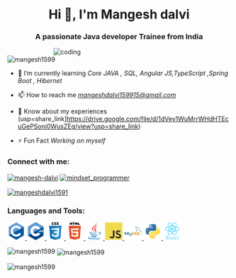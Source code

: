 <h1 align="center">Hi 👋, I'm Mangesh dalvi</h1>
<h3 align="center">A passionate Java developer Trainee from India</h3>
<img align="right" alt="coding" width="400" src="https://cdn.dribbble.com/users/1292677/screenshots/6139167/avento.gif">

<p align="left"> <img src="https://komarev.com/ghpvc/?username=mangesh1599&label=Profile%20views&color=0e75b6&style=flat" alt="mangesh1599" /> </p>

- 🌱 I’m currently learning *Core JAVA , SQL, Angular JS,TypeScript ,Spring Boot , Hibernet*

- 📫 How to reach me *mangeshdalvi159915@gmail.com*

- 📄 Know about my experiences (usp=share_link]https://drive.google.com/file/d/1dVey1WuMrrWHdHTEcuGePSoni0WusZEq/view?usp=share_link)
- ⚡ Fun Fact *Working on myself*

<h3 align="left">Connect with me:</h3>
<p align="left">
<a href="https://www.linkedin.com/in/mangesh-dalvi-94754a1b2/" target="https://www.linkedin.com/in/mangesh-dalvi-94754a1b2/"><img align="center" src="https://raw.githubusercontent.com/rahuldkjain/github-profile-readme-generator/master/src/images/icons/Social/linked-in-alt.svg" alt="mangesh-dalvi" height="30" width="40" /></a>
<a href="https://instagram.com/mindset_programmer" target="blank"><img align="center" src="https://raw.githubusercontent.com/rahuldkjain/github-profile-readme-generator/master/src/images/icons/Social/instagram.svg" alt="mindset_programmer" height="30" width="40" /></a>

<a href="https://www.hackerrank.com/mangeshdalvi1591" target="blank"><img align="center" src="https://raw.githubusercontent.com/rahuldkjain/github-profile-readme-generator/master/src/images/icons/Social/hackerrank.svg" alt="mangeshdalvi1591" height="30" width="40" /></a>
</p>

<h3 align="left">Languages and Tools:</h3>
<p align="left"> <a href="https://www.cprogramming.com/" target="_blank" rel="noreferrer"> <img src="https://raw.githubusercontent.com/devicons/devicon/master/icons/c/c-original.svg" alt="c" width="40" height="40"/> </a> <a href="https://www.w3schools.com/cpp/" target="_blank" rel="noreferrer"> <img src="https://raw.githubusercontent.com/devicons/devicon/master/icons/cplusplus/cplusplus-original.svg" alt="cplusplus" width="40" height="40"/> </a> <a href="https://www.w3schools.com/css/" target="_blank" rel="noreferrer"> <img src="https://raw.githubusercontent.com/devicons/devicon/master/icons/css3/css3-original-wordmark.svg" alt="css3" width="40" height="40"/> </a> <a href="https://www.w3.org/html/" target="_blank" rel="noreferrer"> <img src="https://raw.githubusercontent.com/devicons/devicon/master/icons/html5/html5-original-wordmark.svg" alt="html5" width="40" height="40"/> </a> <a href="https://www.java.com" target="_blank" rel="noreferrer"> <img src="https://raw.githubusercontent.com/devicons/devicon/master/icons/java/java-original.svg" alt="java" width="40" height="40"/> </a> <a href="https://developer.mozilla.org/en-US/docs/Web/JavaScript" target="_blank" rel="noreferrer"> <img src="https://raw.githubusercontent.com/devicons/devicon/master/icons/javascript/javascript-original.svg" alt="javascript" width="40" height="40"/> </a> <a href="https://www.mysql.com/" target="_blank" rel="noreferrer"> <img src="https://raw.githubusercontent.com/devicons/devicon/master/icons/mysql/mysql-original-wordmark.svg" alt="mysql" width="40" height="40"/> </a> <a href="https://www.python.org" target="_blank" rel="noreferrer"> <img src="https://raw.githubusercontent.com/devicons/devicon/master/icons/python/python-original.svg" alt="python" width="40" height="40"/> </a> <a href="https://reactjs.org/" target="_blank" rel="noreferrer"> <img src="https://raw.githubusercontent.com/devicons/devicon/master/icons/react/react-original-wordmark.svg" alt="react" width="40" height="40"/> </a> </p>

<p><img align="left" src="https://github-readme-stats.vercel.app/api/top-langs?username=mangesh1599&show_icons=true&locale=en&layout=compact" alt="mangesh1599" /></p>

<p>&nbsp;<img align="center" src="https://github-readme-stats.vercel.app/api?username=mangesh1599&show_icons=true&locale=en" alt="mangesh1599" /></p>

<p><img align="center" src="https://github-readme-streak-stats.herokuapp.com/?user=mangesh1599&" alt="mangesh1599" /></p>
